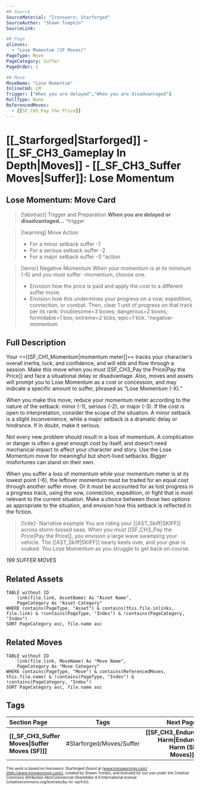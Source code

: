```yaml
---
## Source
SourceMaterial: "Ironsworn: Starforged"
SourceAuthor: "Shawn Tompkin"
SourceLink: 

## Page
aliases:
  - "Lose Momentum (SF Moves)"
PageType: Move
PageCategory: Suffer
PageOrder: 1

## Move
MoveName: "Lose Momentum"
InlineCmd: LM
Trigger: ["When you are delayed","When you are disadvantaged"]
RollType: None
ReferencedMoves: 
  - [[SF_CH3_Pay the Price]]
---
```

# [[_Starforged|Starforged]] - [[_SF_CH3_Gameplay In Depth|Moves]] - [[_SF_CH3_Suffer Moves|Suffer]]: Lose Momentum
## Lose Momentum: Move Card
>[!abstract]  Trigger and Preparation
>**When you are delayed or disadvantaged...** ^trigger

> [!warning] Move Action
>- For a minor setback suffer -1
>- For a serious setback suffer -2
>- For a major setback suffer -3 ^action

> [!error] Negative Momentum
> When your momentum is at its minimum (-6) and you must suffer -momentum, choose one.
>- Envision how the price is paid and apply the cost to a different suffer move.
>- Envision how this undermines your progress on a vow, expedition, connection, or combat. Then, clear 1 unit of progress on that track per its rank: troublesome=3 boxes; dangerous=2 boxes; formidable=1 box; extreme=2 ticks; epic=1 tick. ^negative-momentum

## Full Description
Your ==[[SF_CH1_Momentum|momentum meter]]== tracks your character’s overall inertia, luck, and confidence, and will ebb and flow through a session. Make this move when you must [[SF_CH3_Pay the Price|Pay the Price]] and face a situational delay or disadvantage. Also, moves and assets will prompt you to Lose Momentum as a cost or concession, and may indicate a specific amount to suffer, phrased as “Lose Momentum (-X).” 

When you make this move, reduce your momentum meter according to the nature of the setback: minor (-1), serious (-2), or major (-3). If the cost is open to interpretation, consider the scope of the situation. A minor setback is a slight inconvenience, while a major setback is a dramatic delay or hindrance. If in doubt, make it serious. 

Not every new problem should result in a loss of momentum. A complication or danger is often a great enough cost by itself, and doesn’t need mechanical impact to affect your character and story. Use the Lose Momentum move for meaningful but short-lived setbacks. Bigger misfortunes can stand on their own. 

When you suffer a loss of momentum while your momentum meter is at its lowest point (-6), the leftover momentum must be traded for an equal cost through another suffer move. Or it must be accounted for as lost progress in a progress track, using the vow, connection, expedition, or fight that is most relevant to the current situation. Make a choice between those two options as appropriate to the situation, and envision how this setback is reflected in the fiction.

> [!cite]- Narrative example
> You are riding your [[AST_Skiff|SKIFF]] across storm-tossed seas. When you must [[SF_CH3_Pay the Price|Pay the Price]], you envision a large wave swamping your vehicle. The [[AST_Skiff|SKIFF]] nearly keels over, and your gear is soaked. You Lose Momentum as you struggle to get back on course. 

*199 SUFFER MOVES*

## Related Assets
```dataview
TABLE without ID
	link(file.link, AssetName) As "Asset Name",
	PageCategory As "Asset Category"
WHERE contains(PageType, "Asset") & contains(this.file.inlinks, file.link) & !contains(PageType, "Index") & !contains(PageCategory, "Index")
SORT PageCategory asc, file.name asc
```

## Related Moves
```dataview
TABLE without ID
	link(file.link, MoveName) As "Move Name",
	PageCategory As "Move Category"
WHERE contains(PageType, "Move") & contains(ReferencedMoves, this.file.name) & !contains(PageType, "Index") & !contains(PageCategory, "Index")
SORT PageCategory asc, file.name asc
```

## Tags
| Section Page | Tags | Next Page |
|:--- |:---:| ---:|
| **[[_SF_CH3_Suffer Moves\|Suffer Moves (SF)]]** | #Starforged/Moves/Suffer | **[[SF_CH3_Endure Harm\|Endure Harm (SF Moves)]]** |

<font size=-2>This work is based on Ironsworn: Starforged (found at [www.ironswornrpg.com](http://www.ironswornrpg.com)), created by Shawn Tomkin, and licensed for our use under the Creative Commons Attribution-NonCommercial-ShareAlike 4.0 International license  (creativecommons.org/licenses/by-nc-sa/4.0/).</font>